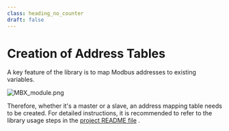 ```yaml
---
class: heading_no_counter
draft: false
---
```


# Creation of Address Tables

A key feature of the library is to map Modbus addresses to existing variables.

![MBX_module.png](https://cloudflare-imgbed-6qt.pages.dev/file/1733793623876_MBX模型.png)

Therefore, whether it's a master or a slave, an address mapping table needs to be created. For detailed instructions, it is recommended to refer to the library usage steps in the [project README file](https://github.com/stbanana/modbusX) .